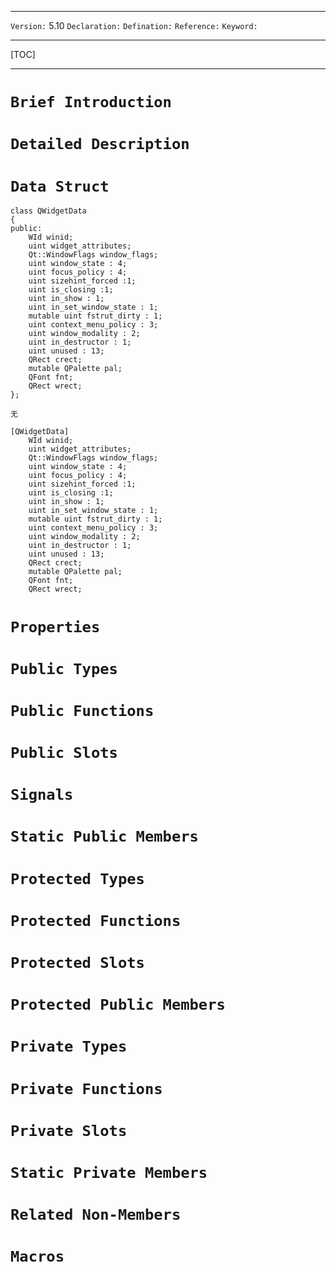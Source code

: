 ***
`Version:` 5.10
`Declaration:` 
`Defination:` 
`Reference:` 
`Keyword:` 
***
[TOC]
***
# `Brief Introduction`
# `Detailed Description`

# `Data Struct`

```
class QWidgetData
{
public:
    WId winid;
    uint widget_attributes;
    Qt::WindowFlags window_flags;
    uint window_state : 4;
    uint focus_policy : 4;
    uint sizehint_forced :1;
    uint is_closing :1;
    uint in_show : 1;
    uint in_set_window_state : 1;
    mutable uint fstrut_dirty : 1;
    uint context_menu_policy : 3;
    uint window_modality : 2;
    uint in_destructor : 1;
    uint unused : 13;
    QRect crect;
    mutable QPalette pal;
    QFont fnt;
    QRect wrect;
};
```

```
无
```

```
[QWidgetData]
    WId winid;
    uint widget_attributes;
    Qt::WindowFlags window_flags;
    uint window_state : 4;
    uint focus_policy : 4;
    uint sizehint_forced :1;
    uint is_closing :1;
    uint in_show : 1;
    uint in_set_window_state : 1;
    mutable uint fstrut_dirty : 1;
    uint context_menu_policy : 3;
    uint window_modality : 2;
    uint in_destructor : 1;
    uint unused : 13;
    QRect crect;
    mutable QPalette pal;
    QFont fnt;
    QRect wrect;
```



# `Properties`

# `Public Types`
# `Public Functions`
# `Public Slots`
# `Signals`
# `Static Public Members`

# `Protected Types`
# `Protected Functions`
# `Protected Slots`
# `Protected Public Members`

# `Private Types`
# `Private Functions`
# `Private Slots`
# `Static Private Members`

# `Related Non-Members`
# `Macros`
